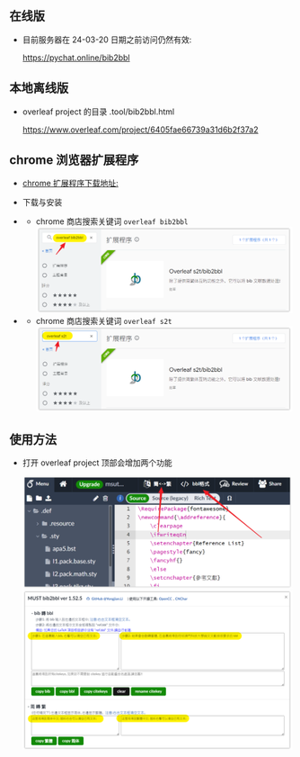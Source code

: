 ## 在线版
- 目前服务器在 24-03-20 日期之前访问仍然有效:

  https://pychat.online/bib2bbl


## 本地离线版
- overleaf project 的目录  .tool/bib2bbl.html

  https://www.overleaf.com/project/6405fae66739a31d6b2f37a2

## chrome 浏览器扩展程序
- [chrome 扩展程序下载地址:](https://chrome.google.com/webstore/detail/overleaf-s2tbib2bbl/icekiliecbhnockmfkehoebbkmhmapmo?hl=zh-CN)
- 下载与安装
- - chrome 商店搜索关键词  `overleaf bib2bbl`
![image-20230420220824988](t1.assets/image-20230420220824988.png)

- - chrome 商店搜索关键词  `overleaf s2t`
![image-20230420221251970](t1.assets/image-20230420221251970.png)

## 使用方法
- 打开 overleaf project 顶部会增加两个功能

  ![image-20230420222028815](t1.assets/image-20230420222028815.png)
  ![image-20230420222235757](t1.assets/image-20230420222235757.png)